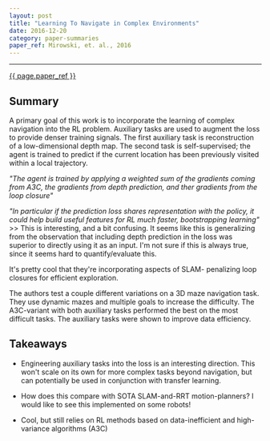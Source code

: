 ```yaml
---
layout: post
title: "Learning To Navigate in Complex Environments"
date: 2016-12-20
category: paper-summaries
paper_ref: Mirowski, et. al., 2016
---
```

---
[{{ page.paper_ref }}](https://arxiv.org/pdf/1611.03673v2.pdf)

## Summary

A primary goal of this work is to incorporate the learning of complex navigation into the RL problem.
Auxiliary tasks are used to augment the loss to provide denser training signals. The first auxiliary task is reconstruction of a low-dimensional depth map. The second task is self-supervised; the agent is trained to predict if the current location has been previously visited within a local trajectory.

*"The agent is trained by applying a weighted sum of the gradients coming from A3C, the gradients from depth prediction, and ther gradients from the loop closure"*

*"In particular if the prediction loss shares representation with the policy, it could help build useful features for RL much faster, bootstrapping learning"* >> This is interesting, and a bit confusing. It seems like this is generalizing from the observation that including depth prediction in the loss was superior to directly using it as an input. I'm not sure if this is always true, since it seems hard to quantify/evaluate this.

It's pretty cool that they're incorporating aspects of SLAM- penalizing loop closures for efficient exploration.

The authors test a couple different variations on a 3D maze navigation task. They use dynamic mazes and multiple goals to increase the difficulty. The A3C-variant with both auxiliary tasks performed the best on the most difficult tasks. The auxiliary tasks were shown to improve data efficiency.

## Takeaways

* Engineering auxiliary tasks into the loss is an interesting direction. This won't scale on its own for more complex tasks beyond navigation, but can potentially be used in conjunction with transfer learning.

* How does this compare with SOTA SLAM-and-RRT motion-planners? I would like to see this implemented on some robots!

* Cool, but still relies on RL methods based on data-inefficient and high-variance algorithms (A3C)